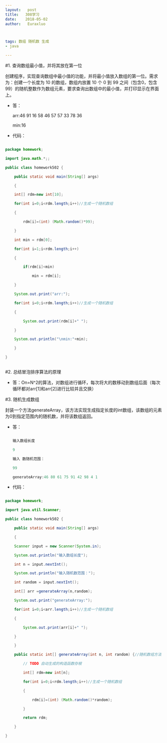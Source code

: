 ```yaml
---
layout:   post          
title:   308学习        
date:    2018-05-02       
author:   Euraxluo           



tags: 数组 随机数 生成
- java

---
```


#1. 查询数组最小值，并将其放在第一位

创建程序，实现查询数组中最小值的功能，并将最小值放入数组的第一位。需求为：创建一个长度为 10 的数组，数组内放置 10 个 0 到 99 之间（包含0，包含99）的随机整数作为数组元素，要求查询出数组中的最小值，并打印显示在界面上。

+ 答：

  arr:46 91 16 58 46 57 57 33 78 36 

  min:16

+ 代码：

```java

package homework;

import java.math.*;;

public class homework502 {

	public static void main(String[] args)

	{

	int[] rdm=new int[10];

	for(int i=0;i<rdm.length;i++)//生成一个随机数组

	{

		rdm[i]=(int) (Math.random()*99);

	}

	int min = rdm[0];

	for(int i=1;i<rdm.length;i++)

	{

		if(rdm[i]<min)

			min = rdm[i];

	}

	System.out.print("arr:");

	for(int i=0;i<rdm.length;i++)//生成一个随机数组

	{

		System.out.print(rdm[i]+" ");

	}

	System.out.println("\nmin:"+min);

	}

}



```



#2. 总结冒泡排序算法的原理

+ 答：On=N^2的算法，对数组进行循环，每次将大的数移动到数组后面（每次循环都对arr[1]和arr[2]进行比较并且交换）



#3. 随机生成数组



封装一个方法generateArray，该方法实现生成指定长度的int数组，该数组的元素为0到指定范围内的随机数，并将该数组返回。

+ 答：



  ```java

  输入数组长度

  9

  输入 数随机范围：

  99

  generateArray:46 80 61 75 91 42 98 4 1 

  ```



+ 代码：

```java

package homework;

import java.util.Scanner;

public class homework502 {

	public static void main(String[] args)

	{

	Scanner input = new Scanner(System.in);

	System.out.println("输入数组长度");

	int n = input.nextInt();

	System.out.println("输入随机数范围：");

	int random = input.nextInt();

	int[] arr =generateArray(n,random);

	System.out.print("generateArray:");

	for(int i=0;i<arr.length;i++)//生成一个随机数组

	{

		System.out.print(arr[i]+" ");

	}

	}

	public static int[] generateArray(int n, int random) {//随机数组方法

		// TODO 自动生成的构造函数存根

		int[] rdm=new int[n];

		for(int i=0;i<rdm.length;i++)//生成一个随机数组

		{

			rdm[i]=(int) (Math.random()*random);

		}

		return rdm;

	}

}



```
